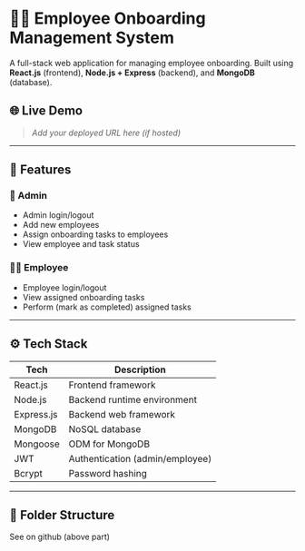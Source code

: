 # 🧑‍💼 Employee Onboarding Management System

A full-stack web application for managing employee onboarding. Built using **React.js** (frontend), **Node.js + Express** (backend), and **MongoDB** (database).

## 🌐 Live Demo
> _Add your deployed URL here (if hosted)_

---

## 📌 Features

### 👤 Admin
- Admin login/logout
- Add new employees
- Assign onboarding tasks to employees
- View employee and task status

### 👨‍💼 Employee
- Employee login/logout
- View assigned onboarding tasks
- Perform (mark as completed) assigned tasks

---

## ⚙️ Tech Stack

| Tech        | Description                   |
|-------------|-------------------------------|
| React.js    | Frontend framework             |
| Node.js     | Backend runtime environment    |
| Express.js  | Backend web framework          |
| MongoDB     | NoSQL database                 |
| Mongoose    | ODM for MongoDB                |
| JWT         | Authentication (admin/employee)|
| Bcrypt      | Password hashing               |

---

## 📁 Folder Structure

See on github (above part)
